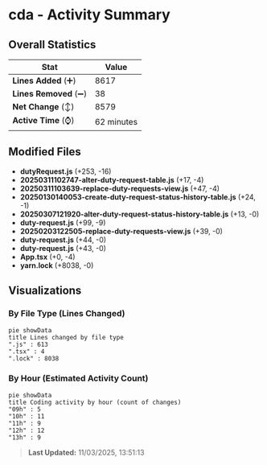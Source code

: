 # cda - Activity Summary 

## Overall Statistics

| Stat                   | Value                                                             |
| ---------------------- | ----------------------------------------------------------------- |
| **Lines Added** (➕)   | 8617                                          |
| **Lines Removed** (➖) | 38                                        |
| **Net Change** (↕)    | 8579                |
| **Active Time** (⌚)   | 62 minutes |


## Modified Files
- **dutyRequest.js** (+253, -16)
- **20250311102747-alter-duty-request-table.js** (+17, -4)
- **20250311103639-replace-duty-requests-view.js** (+47, -4)
- **20250130140053-create-duty-request-status-history-table.js** (+24, -1)
- **20250307121920-alter-duty-request-status-history-table.js** (+13, -0)
- **duty-request.js** (+99, -9)
- **20250203122505-replace-duty-requests-view.js** (+39, -0)
- **duty-request.js** (+44, -0)
- **duty-request.js** (+43, -0)
- **App.tsx** (+0, -4)
- **yarn.lock** (+8038, -0)

## Visualizations

### By File Type (Lines Changed)

```mermaid
pie showData
title Lines changed by file type
".js" : 613
".tsx" : 4
".lock" : 8038
```

### By Hour (Estimated Activity Count)

```mermaid
pie showData
title Coding activity by hour (count of changes)
"09h" : 5
"10h" : 11
"11h" : 9
"12h" : 12
"13h" : 9
```


> **Last Updated:** 11/03/2025, 13:51:13
